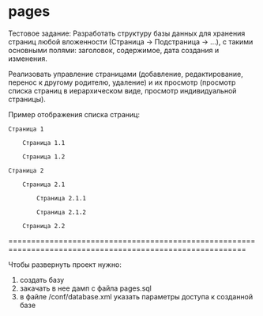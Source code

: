 pages
=====

Тестовое задание: 
Разработать структуру базы данных для хранения страниц любой вложенности (Страница → Подстраница → ...), с такими основными полями: заголовок, содержимое, дата создания и изменения.

Реализовать управление страницами (добавление, редактирование, перенос к другому родителю, удаление) и их просмотр (просмотр списка страниц в иерархическом виде, просмотр индивидуальной страницы).

Пример отображения списка страниц:

    Страница 1

        Страница 1.1
   
        Страница 1.2

    Страница 2

        Страница 2.1
   
            Страница 2.1.1
      
            Страница 2.1.2

        Страница 2.2


==========================================================================================================

Чтобы развернуть проект нужно:
1) создать базу
2) закачать в нее дамп с файла pages.sql
3) в файле /conf/database.xml указать параметры доступа к созданной базе
